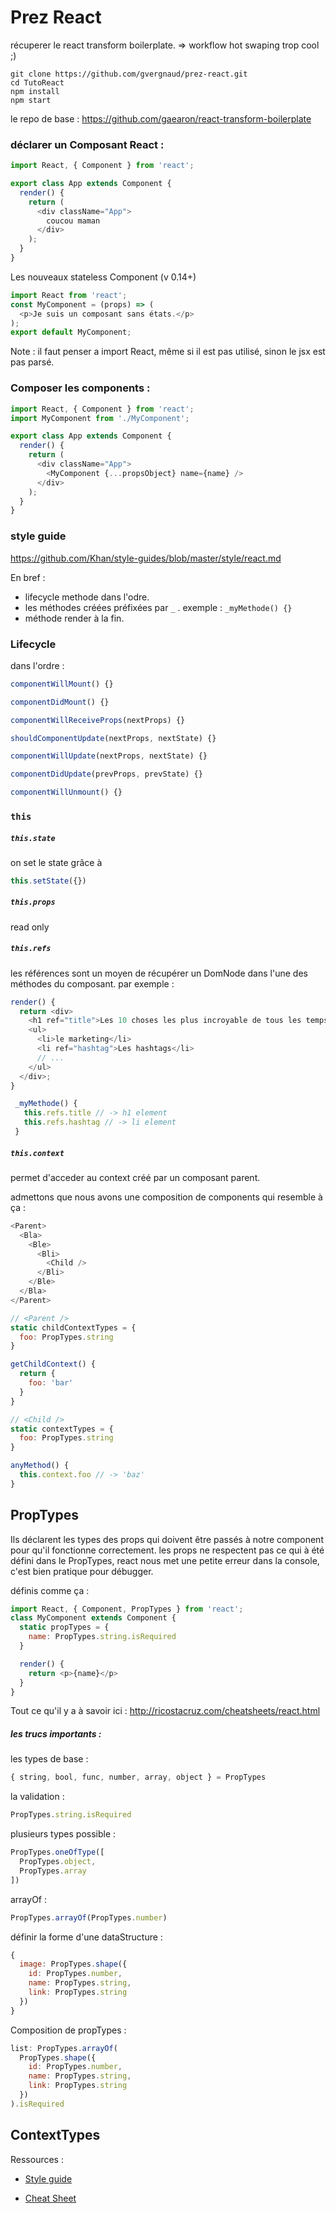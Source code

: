 # Prez React

récuperer le react transform boilerplate. => workflow hot swaping trop cool ;)
```
git clone https://github.com/gvergnaud/prez-react.git
cd TutoReact
npm install
npm start
```
le repo de base : https://github.com/gaearon/react-transform-boilerplate 

### déclarer un Composant React :

```js
import React, { Component } from 'react';

export class App extends Component {
  render() {
    return (
      <div className="App">
        coucou maman
      </div>
    );
  }
}
```

Les nouveaux stateless Component (v 0.14+)

```js
import React from 'react';
const MyComponent = (props) => (
  <p>Je suis un composant sans états.</p>
);
export default MyComponent;
```

Note : il faut penser a import React, même si il est pas utilisé, sinon le jsx est pas parsé.

### Composer les components :

```js
import React, { Component } from 'react';
import MyComponent from './MyComponent';

export class App extends Component {
  render() {
    return (
      <div className="App">
        <MyComponent {...propsObject} name={name} />
      </div>
    );
  }
}
```

### style guide
 https://github.com/Khan/style-guides/blob/master/style/react.md

En bref :

- lifecycle methode dans l'odre.
- les méthodes créées préfixées par `_` . exemple :   `_myMethode() {}`
- méthode render à la fin.

### Lifecycle
dans l'ordre :
```js
componentWillMount() {}

componentDidMount() {}

componentWillReceiveProps(nextProps) {}

shouldComponentUpdate(nextProps, nextState) {}

componentWillUpdate(nextProps, nextState) {}

componentDidUpdate(prevProps, prevState) {}

componentWillUnmount() {}
```

### `this`

##### `this.state`

on set le state grâce à

```js
this.setState({})
```

##### `this.props`
read only

##### `this.refs`
les références sont un moyen de récupérer un DomNode dans l'une des méthodes du composant. par exemple :

```js
render() {
  return <div>
    <h1 ref="title">Les 10 choses les plus incroyable de tous les temps</h1>
    <ul>
      <li>le marketing</li>
      <li ref="hashtag">Les hashtags</li>
      // ...
    </ul>
  </div>;
}
```

```js
 _myMethode() {
   this.refs.title // -> h1 element
   this.refs.hashtag // -> li element
 }
```

##### `this.context`
permet d'acceder au context créé par un composant parent.

admettons que nous avons une composition de components qui resemble à ça :
```js
<Parent>
  <Bla>
    <Ble>
      <Bli>
        <Child />
      </Bli>
    </Ble>
  </Bla>
</Parent>
```
```js
// <Parent />
static childContextTypes = {
  foo: PropTypes.string
}

getChildContext() {
  return {
    foo: 'bar'
  }
}
```
```js
// <Child />
static contextTypes = {
  foo: PropTypes.string
}

anyMethod() {
  this.context.foo // -> 'baz'
}
```

## PropTypes
Ils déclarent les types des props qui doivent être passés à notre component pour qu'il fonctionne correctement. les props ne respectent pas ce qui à été défini dans le PropTypes, react nous met une petite erreur dans la console, c'est bien pratique pour débugger.

définis comme ça :
```js
import React, { Component, PropTypes } from 'react';
class MyComponent extends Component {
  static propTypes = {
    name: PropTypes.string.isRequired
  }

  render() {
    return <p>{name}</p>
  }
}
```

Tout ce qu'il y a à savoir ici : http://ricostacruz.com/cheatsheets/react.html

##### les trucs importants :
les types de base :

```js
{ string, bool, func, number, array, object } = PropTypes
```

la validation :

```js
PropTypes.string.isRequired
```

plusieurs types possible :

```js
PropTypes.oneOfType([
  PropTypes.object,
  PropTypes.array
])
```

arrayOf :

```js
PropTypes.arrayOf(PropTypes.number)
```

définir la forme d'une dataStructure :
```js
{
  image: PropTypes.shape({
    id: PropTypes.number,
    name: PropTypes.string,
    link: PropTypes.string
  })
}
```

Composition de propTypes :
```js
list: PropTypes.arrayOf(
  PropTypes.shape({
    id: PropTypes.number,
    name: PropTypes.string,
    link: PropTypes.string
  })
).isRequired
```


## ContextTypes




Ressources :

- [Style guide](https://github.com/Khan/style-guides/blob/master/style/react.md)

- [Cheat Sheet](http://ricostacruz.com/cheatsheets/react.html)
